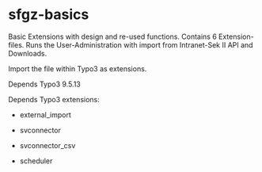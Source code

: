 # sfgz-basics
Basic Extensions with design and re-used functions. Contains 6 Extension-files. Runs the User-Administration with import from Intranet-Sek II API and Downloads.

Import the file within Typo3 as extensions.

Depends Typo3 9.5.13

Depends Typo3 extensions:

- external_import 
 
- svconnector
 
- svconnector_csv 
 
- scheduler
 
 
